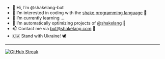 - 👋 Hi, I’m @shakelang-bot
- 👀 I’m interested in coding with the [shake programming language](https://shakelang.com/) 🍹
- 🌱 I’m currently learning ...
- 💞️ I’m automatically optimizing projects of [@shakelang](https://github.com/shakelang/) 🤖
- 📫 Contact me via [bot@shakelang.com](mailto:bot@shakelang.com) 📨
- 🇺🇦 Stand with Ukraine! 🕊️

---
  
[![GitHub Streak](https://streak-stats.demolab.com?user=shakelang-bot&hide_border=true)](https://git.io/streak-stats)
